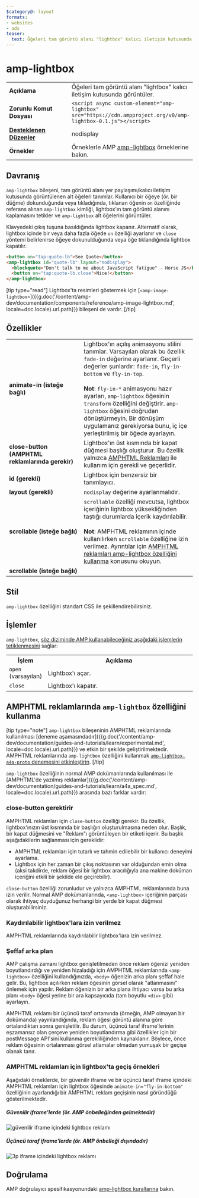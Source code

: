 ```yaml
---
$category@: layout
formats:
- websites
- ads
teaser:
  text: Öğeleri tam görüntü alanı "lightbox" kalıcı iletişim kutusunda görüntüler.
---
```




<!--
       Copyright 2016 The AMP HTML Authors. All Rights Reserved.

       Licensed under the Apache License, Version 2.0 (the "License");
     you may not use this file except in compliance with the License.
     You may obtain a copy of the License at

     http://www.apache.org/licenses/LICENSE-2.0

     Unless required by applicable law or agreed to in writing, software
     distributed under the License is distributed on an "AS-IS" BASIS,
     WITHOUT WARRANTIES OR CONDITIONS OF ANY KIND, either express or implied.
     See the License for the specific language governing permissions and
     limitations under the License.
-->

# amp-lightbox

<table>
  <tr>
    <td width="40%"><strong>Açıklama</strong></td>
    <td>Öğeleri tam görüntü alanı "lightbox" kalıcı iletişim kutusunda görüntüler.</td>
  </tr>
  <tr>
    <td width="40%"><strong>Zorunlu Komut Dosyası</strong></td>
    <td><code>&lt;script async custom-element="amp-lightbox" src="https://cdn.ampproject.org/v0/amp-lightbox-0.1.js"&gt;&lt;/script&gt;</code></td>
  </tr>
  <tr>
    <td class="col-fourty"><strong><a href="https://www.ampproject.org/docs/guides/responsive/control_layout.html">Desteklenen Düzenler</a></strong></td>
    <td>nodisplay</td>
  </tr>
  <tr>
    <td width="40%"><strong>Örnekler</strong></td>
    <td>Örneklerle AMP <a href="https://ampbyexample.com/components/amp-lightbox/">amp-lightbox</a> örneklerine bakın.</td>
  </tr>
</table>


## Davranış

`amp-lightbox` bileşeni, tam görüntü alanı yer paylaşımı/kalıcı iletişim kutusunda görüntülenen alt öğeleri tanımlar. Kullanıcı bir öğeye (ör. bir düğme) dokunduğunda veya tıkladığında, tıklanan öğenin `on` özelliğinde referans alınan `amp-lightbox` kimliği, lightbox'ın tam görüntü alanını kaplamasını tetikler ve `amp-lightbox` alt öğelerini görüntüler.

Klavyedeki çıkış tuşuna basıldığında lightbox kapanır. Alternatif olarak, lightbox içinde bir veya daha fazla öğede `on` özelliği ayarlanır ve `close` yöntemi belirlenirse öğeye dokunulduğunda veya öğe tıklandığında lightbox kapatılır.

```html
<button on="tap:quote-lb">See Quote</button>
<amp-lightbox id="quote-lb" layout="nodisplay">
  <blockquote>"Don't talk to me about JavaScript fatigue" - Horse JS</blockquote>
  <button on="tap:quote-lb.close">Nice!</button>
</amp-lightbox>
```

[tip type="read"]
Lightbox'ta resimleri göstermek için [`<amp-image-lightbox>`]({{g.doc('/content/amp-dev/documentation/components/reference/amp-image-lightbox.md', locale=doc.locale).url.path}}) bileşeni de vardır.
[/tip]

## Özellikler

<table>
  <tr>
    <td width="40%"><strong>animate-in (isteğe bağlı)</strong></td>
    <td>Lightbox'ın açılış animasyonu stilini tanımlar. Varsayılan olarak bu özellik <code>fade-in</code> değerine ayarlanır. Geçerli değerler şunlardır: <code>fade-in</code>, <code>fly-in-bottom</code> ve <code>fly-in-top</code>.
      <br><br>
        <strong>Not</strong>: <code>fly-in-*</code> animasyonu hazır ayarları, <code>amp-lightbox</code> öğesinin <code>transform</code> özelliğini değiştirir. <code>amp-lightbox</code> öğesini doğrudan dönüştürmeyin. Bir dönüşüm uygulamanız gerekiyorsa bunu, iç içe yerleştirilmiş bir öğede ayarlayın.</td>
      </tr>
      <tr>
        <td width="40%"><strong>close-button (AMPHTML reklamlarında gerekir)</strong></td>
        <td>Lightbox'ın üst kısmında bir kapat düğmesi başlığı oluşturur. Bu özellik yalnızca <a href="#a4a">AMPHTML Reklamları</a> ile kullanım için gerekli ve geçerlidir.</td>
      </tr>
      <tr>
        <td width="40%"><strong>id (gerekli)</strong></td>
        <td>Lightbox için benzersiz bir tanımlayıcı.</td>
      </tr>
      <tr>
        <td width="40%"><strong>layout (gerekli)</strong></td>
        <td><code>nodisplay</code> değerine ayarlanmalıdır.</td>
      </tr>
      <tr>
        <td width="40%"><strong>scrollable (isteğe bağlı)</strong></td>
        <td><code>scrollable</code> özelliği mevcutsa, lightbox içeriğinin lightbox yüksekliğinden taştığı durumlarda içerik kaydırılabilir.
          <br><br>
            <strong>Not</strong>: AMPHTML reklamının içinde <code><amp-lightbox></code> kullanılırken <code>scrollable</code> özelliğine izin verilmez. Ayrıntılar için <a href="#a4a">AMPHTML reklamları amp-lightbox özelliğini kullanma</a> konusunu okuyun.</td>
          </tr>
          <tr>
            <td width="40%"><strong>scrollable (isteğe bağlı)</strong></td>
            <td></td>
          </tr>
        </table>

## Stil

`amp-lightbox` özelliğini standart CSS ile şekillendirebilirsiniz.

## İşlemler

`amp-lightbox`, [söz diziminde AMP kullanabileceğiniz aşağıdaki işlemlerin tetiklenmesini](https://www.ampproject.org/docs/reference/amp-actions-and-events) sağlar:

<table>
  <tr>
    <th width="20%">İşlem</th>
    <th>Açıklama</th>
  </tr>
  <tr>
    <td><code>open</code> (varsayılan)</td>
    <td>Lightbox'ı açar.</td>
  </tr>
  <tr>
    <td><code>close</code></td>
    <td>Lightbox'ı kapatır.</td>
  </tr>
</table>

## <a id="a4a"></a> AMPHTML reklamlarında `amp-lightbox` özelliğini kullanma

[tip type="note"]
`amp-lightbox` bileşeninin AMPHTML reklamlarında kullanılması [deneme aşamasındadır]({{g.doc('/content/amp-dev/documentation/guides-and-tutorials/learn/experimental.md', locale=doc.locale).url.path}}) ve etkin bir şekilde geliştirilmektedir. AMPHTML reklamlarında `amp-lightbox` özelliğini kullanmak [`amp-lightbox-a4a-proto` denemesini etkinleştirin](http://cdn.ampproject.org/experiments.html).
[/tip]

`amp-lightbox` özelliğinin normal AMP dokümanlarında kullanılması ile [AMPHTML'de yazılmış reklamlar]({{g.doc('/content/amp-dev/documentation/guides-and-tutorials/learn/a4a_spec.md', locale=doc.locale).url.path}}) arasında bazı farklar vardır:

### close-button gerektirir

AMPHTML reklamları için `close-button` özelliği gerekir. Bu özellik, lightbox'ınızın üst kısmında bir başlığın oluşturulmasına neden olur. Başlık, bir kapat düğmesini ve "Reklam"ı görüntüleyen bir etiketi içerir. Bu başlık aşağıdakilerin sağlanması için gereklidir:

* AMPHTML reklamları için tutarlı ve tahmin edilebilir bir kullanıcı deneyimi ayarlama.
* Lightbox için her zaman bir çıkış noktasının var olduğundan emin olma (aksi takdirde, reklam öğesi bir lightbox aracılığıyla ana makine doküman içeriğini etkili bir şekilde ele geçirebilir).

`close-button` özelliği zorunludur ve yalnızca AMPHTML reklamlarında buna izin verilir. Normal AMP dokümanlarında, `<amp-lightbox>` içeriğinin parçası olarak ihtiyaç duyduğunuz herhangi bir yerde bir kapat düğmesi oluşturabilirsiniz.

### Kaydırılabilir lightbox'lara izin verilmez

AMPHTML reklamlarında kaydırılabilir lightbox'lara izin verilmez.

### Şeffaf arka plan

AMP çalışma zamanı lightbox genişletilmeden önce reklam öğenizi yeniden boyutlandırdığı ve yeniden hizaladığı için AMPHTML reklamlarında `<amp-lightbox>` özelliğini kullandığınızda, `<body>` öğenizin arka planı şeffaf hale gelir. Bu, lightbox açılırken reklam öğesinin görsel olarak "atlanmasını" önlemek için yapılır. Reklam öğenizin bir arka plana ihtiyacı varsa bu arka planı `<body>` öğesi yerine bir ara kapsayıcıda (tam boyutlu `<div>` gibi) ayarlayın.

AMPHTML reklamı bir üçüncü taraf ortamında (örneğin, AMP olmayan bir dokümanda) yayınlandığında, reklam öğesi görüntü alanına göre ortalandıktan sonra genişletilir. Bu durum, üçüncü taraf iframe'lerinin eşzamansız olan çerçeve yeniden boyutlandırma gibi özellikler için bir postMessage API'sini kullanma gerekliliğinden kaynaklanır. Böylece, önce reklam öğesinin ortalanması görsel atlamalar olmadan yumuşak bir geçişe olanak tanır.

### AMPHTML reklamları için lightbox'ta geçiş örnekleri

Aşağıdaki örneklerde, bir güvenilir iframe ve bir üçüncü taraf iframe içindeki AMPHTML reklamları için lightbox öğesinde `animate-in="fly-in-bottom"` özelliğinin ayarlandığı bir AMPHTML reklam geçişinin nasıl göründüğü gösterilmektedir.

##### Güvenilir iframe'lerde (ör. AMP önbelleğinden gelmektedir)

<amp-img alt="güvenilir iframe içindeki lightbox reklamı" width="360" height="480" src="https://github.com/ampproject/amphtml/raw/master/spec/img/lightbox-ad-fie.gif" layout="fixed">
  <noscript>
    <img alt="güvenilir iframe içindeki lightbox reklamı" src="../../spec/img/lightbox-ad-fie.gif">
    </noscript>
  </amp-img>

##### Üçüncü taraf iframe'lerde (ör. AMP önbelleği dışındadır)

<amp-img alt="3p iframe içindeki lightbox reklamı" width="360" height="480" src="https://github.com/ampproject/amphtml/raw/master/spec/img/lightbox-ad-3p.gif" layout="fixed">
  <noscript>
    <img alt="3p iframe içindeki lightbox reklamı" src="../../spec/img/lightbox-ad-3p.gif">
    </noscript>
  </amp-img>

## Doğrulama

AMP doğrulayıcı spesifikasyonundaki [amp-lightbox kurallarına](https://github.com/ampproject/amphtml/blob/master/extensions/amp-lightbox/validator-amp-lightbox.protoascii) bakın.
